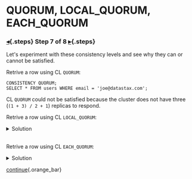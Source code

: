 <div class="top">

# QUORUM, LOCAL_QUORUM, EACH_QUORUM
### [◂](command:katapod.loadPage?step6){.steps} Step 7 of 8 [▸](command:katapod.loadPage?step8){.steps}
</div>

Let's experiment with these consistency levels and see why 
they can or cannot be satisfied.

 
Retrive a row using CL `QUORUM`:
```
CONSISTENCY QUORUM;
SELECT * FROM users WHERE email = 'joe@datastax.com';
```

CL `QUORUM` could not be satisfied because the cluster does not have three (`(1 + 3) / 2 + 1`) replicas to respond.


Retrive a row using CL `LOCAL_QUORUM`:
<details>
  <summary>Solution</summary>

```
CONSISTENCY LOCAL_QUORUM;
SELECT * FROM users WHERE email = 'joe@datastax.com';
```

CL `LOCAL_QUORUM` was satisfied by the only replica in local datacenter *DC-London*. One (`1 / 2 + 1`) response wa required.

</details>

<br/>

Retrive a row using CL `EACH_QUORUM`:
<details>
  <summary>Solution</summary>

```
CONSISTENCY EACH_QUORUM;
SELECT * FROM users WHERE email = 'joe@datastax.com';
```

CL `EACH_QUORUM` could not be satisfied because datacenter *DC-Paris* does not have two (`3 / 2 + 1`) replicas to respond.

</details>

[continue](command:katapod.loadPage?step8){.orange_bar}